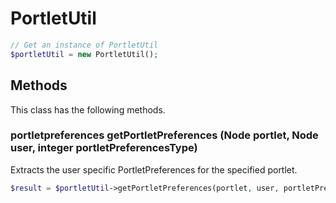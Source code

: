 # PortletUtil

```php
// Get an instance of PortletUtil
$portletUtil = new PortletUtil();
```


## Methods
This class has the following methods.


### portletpreferences getPortletPreferences (Node portlet, Node user, integer portletPreferencesType)
Extracts the user specific PortletPreferences for the specified portlet.

```php
$result = $portletUtil->getPortletPreferences(portlet, user, portletPreferencesType);
```

